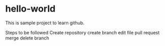 # hello-world
This is sample project to learn github.

Steps to be followed
Create repository
create branch
edit file
pull request
merge
delete branch
